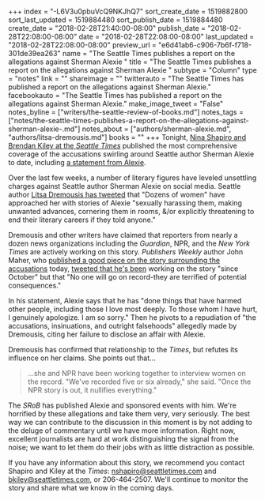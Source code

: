 +++
index = "-L6V3u0pbuVcQ9NKJhQ7"
sort_create_date = 1519882800
sort_last_updated = 1519884480
sort_publish_date = 1519884480
create_date = "2018-02-28T21:40:00-08:00"
publish_date = "2018-02-28T22:08:00-08:00"
date = "2018-02-28T22:08:00-08:00"
last_updated = "2018-02-28T22:08:00-08:00"
preview_url = "e6d41ab6-c906-7b6f-f718-301de39ea263"
name = "The Seattle Times publishes a report on the allegations against Sherman Alexie "
title = "The Seattle Times publishes a report on the allegations against Sherman Alexie "
subtype = "Column"
type = "notes"
link = ""
shareimage = ""
twitterauto = "The Seattle Times has published a report on the allegations against Sherman Alexie."
facebookauto = "The Seattle Times has published a report on the allegations against Sherman Alexie."
make_image_tweet = "False"
notes_byline = ["writers/the-seattle-review-of-books.md"]
notes_tags = ["notes/the-seattle-times-publishes-a-report-on-the-allegations-against-sherman-alexie-.md"]
notes_about = ["authors/sherman-alexie.md", "authors/litsa-dremousis.md"]
books = ""
+++
Tonight, [Nina Shapiro and Brendan Kiley at the *Seattle Times*]( https://www.seattletimes.com/seattle-news/sherman-alexie-addresses-the-sexual-misconduct-allegations-that-have-led-to-fallout/) published the most comprehensive coverage of the accusations swirling around Seattle author Sherman Alexie to date, including [a statement from Alexie](https://www.documentcloud.org/documents/4391069-Sherman-Alexie-Statement.html?utm_content=buffer65709&utm_medium=social&utm_source=twitter&utm_campaign=owned_buffer_tw_m).

Over the last few weeks, a number of literary figures have leveled unsettling charges against Seattle author Sherman Alexie on social media. Seattle author [Litsa Dremousis has tweeted](https://twitter.com/LitsaDremousis/status/967835531718508544) that "Dozens of women" have approached her with stories of Alexie "sexually harassing them, making unwanted advances, cornering them in rooms, &/or explicitly threatening to end their literary careers if they told anyone." 

Dremousis and other writers have claimed that reporters from nearly a dozen news organizations including the *Guardian*, NPR, and the *New York Times* are actively working on this story. *Publishers Weekly* author John Maher, who [published a good piece on the story surrounding the accusations](https://www.publishersweekly.com/pw/by-topic/industry-news/publisher-news/article/76162-sherman-alexie-accused.html) today, [tweeted that he's been](https://twitter.com/JohnHMaher/status/968889890061594624) working on the story "since October" but that "No one will go on record-they are terrified of potential consequences." 

In his statement, Alexie says that he has "done things that have harmed other people, including those I love most deeply. To those whom I have hurt, I genuinely apologize. I am so sorry." Then he pivots to a repudiation of "the accusations, insinuations, and outright falsehoods" allegedly made by Dremousis, citing her failure to disclose an affair with Alexie. 

Dremousis has confirmed that relationship to the *Times*, but refutes its influence on her claims. She points out that…

<blockquote>…she and NPR have been working together to interview women on the record. "We've recorded five or six already," she said. "Once the NPR story is out, it nullifies everything."</blockquote>

The _SRoB_ has published Alexie and sponsored events with him. We're horrified by these allegations and take them very, very seriously. The best way we can contribute to the discussion in this moment is by not adding to the deluge of commentary until we have more information. Right now, excellent journalists are hard at work distinguishing the signal from the noise; we want to let them do their jobs with as little distraction as possible.

If you have any information about this story, we recommend you contact Shapiro and Kiley at the *Times*: <a href="mailto:nshapiro@seattletimes.com">nshapiro@seattletimes.com</a> and <a href="mailto:bkiley@seattletimes.com">bkiley@seattletimes.com</a>, or 206-464-2507. We'll continue to monitor the story and share what we know in the coming days.